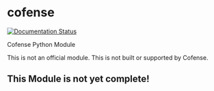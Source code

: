 # cofense

[![Documentation Status](https://readthedocs.org/projects/cofense/badge/?version=latest)](https://cofense.readthedocs.io/en/latest/?badge=latest) 

Cofense Python Module

This is not an official module. This is not built or supported by Cofense.


## This Module is not yet complete!
